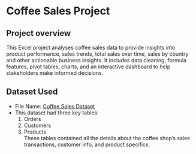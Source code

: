 # Coffee Sales Project

## Project overview
This Excel project analyses coffee sales data to provide insights into product performance, sales trends, total sales over time, sales by country and other actionable business insights. It includes data cleaning, formula features, pivot tables, charts, and an interactive dashboard to help stakeholders make informed decisions.

## Dataset Used
- File Name:  <a href="https://github.com/preetibyte/coffee-project/blob/main/Coffee%20Sales%20Raw%20Data.xlsx">Coffee Sales Dataset</a>
- This dataset had three key tables:
  1. Orders     
  2. Customers    
  3. Products        
These tables contained all the details about the coffee shop’s sales transactions, customer info, and product specifics.


